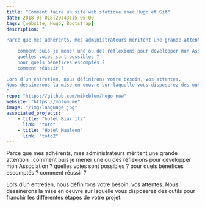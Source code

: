 ```yaml
---
title: "Comment faire un site web statique avec Hugo et Git"
date: 2018-03-018T20:43:15-05:00
tags: [website, Hugo, Bootstrap]
description: "

Parce que mes adhérents, mes administrateurs méritent une grande attention :

    comment puis je mener une ou des réflexions pour développer mon Association ?
    quelles voies sont possibles ?
    pour quels bénéfices escomptés ?
    comment réussir ?

Lors d’un entretien, nous définirons votre besoin, vos attentes.
Nous dessinerons la mise en oeuvre sur laquelle vous disposerez des outils pour franchir les différentes étapes de votre projet.
"
repo: "https://github.com/mikeblum/hugo-now"
website: "https://mblum.me"
image: "/img/language.jpg"
associated_projects: 
    - title: "hotel Biarritz"
      link: "toto"
    - title: "Hotel Mauleon"
      link: "toto2"
---
```


Parce que mes adhérents, mes administrateurs méritent une grande attention :
    comment puis je mener une ou des réflexions pour développer mon Association ?
    quelles voies sont possibles ?
    pour quels bénéfices escomptés ?
    comment réussir ?

Lors d’un entretien, nous définirons votre besoin, vos attentes.
Nous dessinerons la mise en oeuvre sur laquelle vous disposerez des outils pour franchir les différentes étapes de votre projet.

